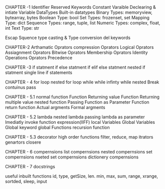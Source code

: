CHAPTER -1
    Identifier
    Reserved Keywords
    Constant
    Varaible
    Declearing & intiate Variable
    DataTypes
    Built-in datatypes
       Binary Types: memoryview, bytearray, bytes
       Boolean Type: bool
       Set Types: frozenset, set
       Mapping Type: dict
       Sequence Types: range, tuple, list
       Numeric Types: complex, float, int
       Text Type: str
   
   Escap Squence
   type casting & Type conversion
   del keywords


CHAPTER-2
   Arthamatic Oprators
   compression Oprators
   Logical Oprators
   Assiagnment Oprators
   Bitwise Oprators
   Membership Oprators
   Identity Operations
   Oprators Precedence


CHAPTER -3 
   if statment
   if else statment
   if elif else statment
   nested if statment
   single line if statements

CHAPTER - 4
   for loop
   nested for loop
   while
   while infinty
   while nested
   Break
   contuinus
   pass

CHAPTER - 5.1
   normal function
   Function Returning value
   Function Returning multiple value
   nested function
   Passing Function as Parameter
   Function return function
   Actual argments
   Formal argments

CHAPTER - 5.2
   lambda
   nested lambda
   passing lambda as parameter 
   Imediatly invoke function expression(IIFF)
   local Variables
   Global Variables
   Global keyword
   global Functions
   recursion function


CHAPTER - 5.3
   decorator
   high order functions
      filter,
      reduce,
      map
   itrators
   genartors
   closere

CHAPTER - 6
   compernsions
     list compernsions
        nested compernsions
     set compernsions
       nseted set compernsions
     dictionery compernsions

CHAPTER - 7
    docstrings


useful inbuilt functions
id, type, getSize, len. min, max, sum, range, xrange, sortded, sleep, input



